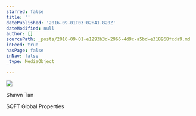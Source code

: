 ```yaml
---
starred: false
title: ''
datePublished: '2016-09-01T03:02:41.820Z'
dateModified: null
author: []
sourcePath: _posts/2016-09-01-e1293b3d-2966-4d9c-a5bd-e318968fcda9.md
inFeed: true
hasPage: false
inNav: false
_type: MediaObject

---
```

![](https://the-grid-user-content.s3-us-west-2.amazonaws.com/dc77ec70-5e94-49fa-b77c-ddc4801667c0.jpg)

Shawn Tan

SQFT Global Properties